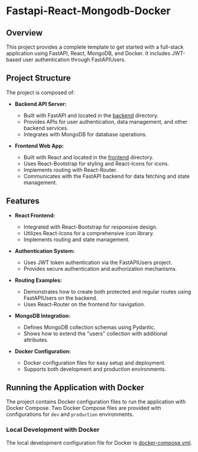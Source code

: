 # Fastapi-React-Mongodb-Docker

## Overview

This project provides a complete template to get started with a full-stack application using FastAPI, React, MongoDB, and Docker. It includes JWT-based user authentication through FastAPIUsers.

## Project Structure

The project is composed of:

- **Backend API Server:**
  - Built with FastAPI and located in the [backend](backend) directory.
  - Provides APIs for user authentication, data management, and other backend services.
  - Integrates with MongoDB for database operations.
  
- **Frontend Web App:**
  - Built with React and located in the [frontend](frontend) directory.
  - Uses React-Bootstrap for styling and React-Icons for icons.
  - Implements routing with React-Router.
  - Communicates with the FastAPI backend for data fetching and state management.

## Features

- **React Frontend:**
  - Integrated with React-Bootstrap for responsive design.
  - Utilizes React-Icons for a comprehensive icon library.
  - Implements routing and state management.

- **Authentication System:**
  - Uses JWT token authentication via the FastAPIUsers project.
  - Provides secure authentication and authorization mechanisms.
  
- **Routing Examples:**
  - Demonstrates how to create both protected and regular routes using FastAPIUsers on the backend.
  - Uses React-Router on the frontend for navigation.

- **MongoDB Integration:**
  - Defines MongoDB collection schemas using Pydantic.
  - Shows how to extend the "users" collection with additional attributes.

- **Docker Configuration:**
  - Docker configuration files for easy setup and deployment.
  - Supports both development and production environments.

## Running the Application with Docker

The project contains Docker configuration files to run the application with Docker Compose. Two Docker Compose files are provided with configurations for `dev` and `production` environments.

### Local Development with Docker

The local development configuration file for Docker is [docker-compose.yml](./docker-compose.yml).
